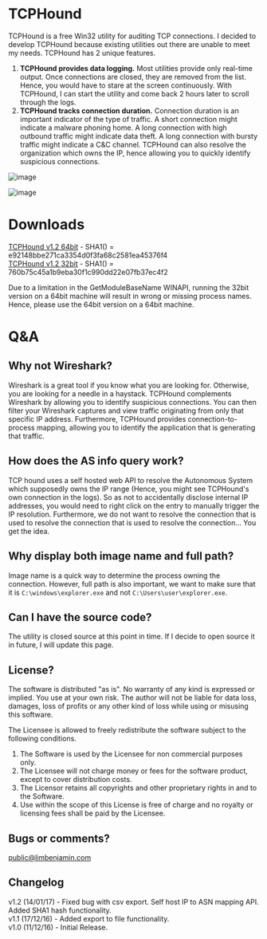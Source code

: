 TCPHound
======================

TCPHound is a free Win32 utility for auditing TCP connections. I decided to develop TCPHound because existing utilities out there are unable to meet my needs. TCPHound has 2 unique features.

1.   **TCPHound provides data logging.** Most utilities provide only real-time output. Once connections are closed, they are removed from the list. Hence, you would have to stare at the screen continuously. With TCPHound, I can start the utility and come back 2 hours later to scroll through the logs. 
2.   **TCPHound tracks connection duration.** Connection duration is an important indicator of the type of traffic. A short connection might indicate a malware phoning home. A long connection with high outbound traffic might indicate data theft. A long connection with bursty traffic might indicate a C&C channel. TCPHound can also resolve the organization which owns the IP, hence allowing you to quickly identify suspicious connections.

![image](https://limbenjamin.com/media/tcphound.png)
  
![image](https://limbenjamin.com/media/tcphound2.png)

Downloads
=========

[TCPHound v1.2 64bit](https://limbenjamin.com/files/TCPHound/TCPHound_v1.2_x64.exe) - SHA1() = e92148bbe271ca3354d0f3fa68c2581ea45376f4  
[TCPHound v1.2 32bit](https://limbenjamin.com/files/TCPHound/TCPHound_v1.2_x86.exe) - SHA1() = 760b75c45a1b9eba30f1c990dd22e07fb37ec4f2  

Due to a limitation in the GetModuleBaseName WINAPI, running the 32bit version on a 64bit machine will result in wrong or missing process names. Hence, please use the 64bit version on a 64bit machine.


Q&A
===
  
  
Why not Wireshark?
------------------
Wireshark is a great tool if you know what you are looking for. Otherwise, you are looking for a needle in a haystack. TCPHound complements Wireshark by allowing you to identify suspicious connections. You can then filter your Wireshark captures and view traffic originating from only that specific IP address. Furthermore, TCPHound provides connection-to-process mapping, allowing you to identify the application that is generating that traffic.

How does the AS info query work?
---------------------------------
TCP hound uses a self hosted web API to resolve the Autonomous System which supposedly owns the IP range (Hence, you might see TCPHound's own connection in the logs). So as not to accidentally disclose internal IP addresses, you would need to right click on the entry to manually trigger the IP resolution. Furthermore, we do not want to resolve the connection that is used to resolve the connection that is used to resolve the connection... You get the idea.  

Why display both image name and full path?
------------------------------------------
Image name is a quick way to determine the process owning the connection. However, full path is also important, we want to make sure that it is `C:\windows\explorer.exe` and not `C:\Users\user\explorer.exe`.

Can I have the source code?
---------------------------
The utility is closed source at this point in time. If I decide to open source it in future, I will update this page.

License?
--------
The software is distributed "as is". No warranty of any kind is expressed or implied. You use at your own risk. The author will not be liable for data loss, damages, loss of profits or any other kind of loss while using or misusing this software.

The Licensee is allowed to freely redistribute the software subject to the following conditions.  
1.	The Software is used by the Licensee for non commercial purposes only.  
2.	The Licensee will not charge money or fees for the software product, except to cover distribution costs.  
3.  The Licensor retains all copyrights and other proprietary rights in and to the Software.  
4.	Use within the scope of this License is free of charge and no royalty or licensing fees shall be paid by the Licensee.  

Bugs or comments?
-----------------
public@limbenjamin.com

Changelog
---------

v1.2 (14/01/17) - Fixed bug with csv export. Self host IP to ASN mapping API. Added SHA1 hash functionality.   
v1.1 (17/12/16) - Added export to file functionality.  
v1.0 (11/12/16) - Initial Release.  
  
